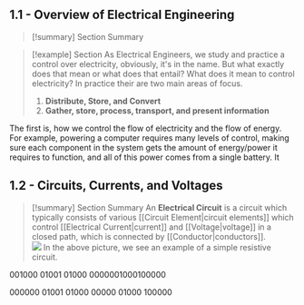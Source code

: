 

## 1.1 - Overview of Electrical Engineering

>[!summary] Section Summary

>[!example] Section
As Electrical Engineers, we study and practice a control over electricity, obviously, it's in the name. But what exactly does that mean or what does that entail? What does it mean to control electricity? In practice their are two main areas of focus.
>1. **Distribute, Store, and Convert**
>2. **Gather, store, process, transport, and present information**
>   
The first is, how we control the flow of electricity and the flow of energy. For example, powering a computer requires many levels of control, making sure each component in the system gets the amount of energy/power it requires to function, and all of this power comes from a single battery. It

## 1.2 - Circuits, Currents, and Voltages

>[!summary] Section Summary
>An **Electrical Circuit** is a circuit which typically consists of various [[Circuit Element|circuit elements]] which control [[Electrical Current|current]] and [[Voltage|voltage]] in a closed path, which is connected by [[Conductor|conductors]].  
![](Pasted%20image%2020231105123024.png)
>In the above picture, we see an example of a simple resistive circuit.

001000 01001 01000 0000001000100000

000000 01001 01000 00000 01000 100000